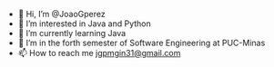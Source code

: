 - 👋 Hi, I’m @JoaoGperez
- 👀 I’m interested in Java and Python
- 🌱 I’m currently learning Java
- 💞️ I’m in the forth semester of Software Engineering at PUC-Minas
- 📫 How to reach me jgpmgin31@gmail.com

<!---
JoaoGperez/JoaoGperez is a ✨ special ✨ repository because its `README.md` (this file) appears on your GitHub profile.
You can click the Preview link to take a look at your changes.
--->
